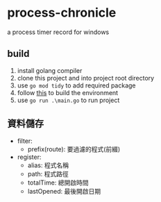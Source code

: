 # process-chronicle  

a process timer record for windows

## build  
1. install golang compiler
2. clone this project and into project root directory
3. use `go mod tidy` to add required package
4. follow [this](https://docs.fyne.io/) to build the environment
5. use `go run .\main.go` to run project  

## 資料儲存
* filter:
    * prefix(route): 要過濾的程式(前綴)
* register:
    * alias: 程式名稱
    * path: 程式路徑
    * totalTime: 總開啟時間
    * lastOpened: 最後開啟日期
